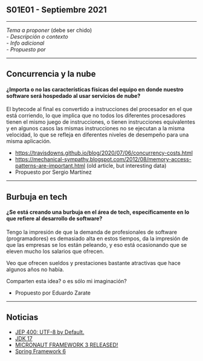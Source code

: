 S01E01 - Septiembre 2021
--

---
*Tema a proponer* (debe ser chido)  
*- Descripción o contexto*  
*- Info adicional*  
*- Propuesto por*

---
## Concurrencia y la nube

#### ¿Importa o no las características físicas del equipo en donde nuestro software será hospedado al usar servicios de nube?
El bytecode al final es convertido a instrucciones del procesador en el que está corriendo, lo que implica que no todos los diferentes procesadores tienen el mismo juego de instrucciones, o tienen instrucciones equivalentes y en algunos casos las mismas instrucciones no se ejecutan a la misma velocidad, lo que se refleja en diferentes niveles de desempeño para una misma aplicación.

- https://travisdowns.github.io/blog/2020/07/06/concurrency-costs.html  
- https://mechanical-sympathy.blogspot.com/2012/08/memory-access-patterns-are-important.html (old article, but interesting data)
- Propuesto por Sergio Martínez

---
## Burbuja en tech

#### ¿Se está creando una burbuja en el área de tech, específicamente en lo que refiere al desarrollo de software?
Tengo la impresión de que la demanda de profesionales de software (programadores) es demasiado alta en estos tiempos, da la impresión de que las empresas se los están peleando, y eso está ocasionando que se eleven mucho los salarios que ofrecen.

Veo que ofrecen sueldos y prestaciones bastante atractivas que hace algunos años no había.

Comparten esta idea? o es sólo mi imaginación?

- Propuesto por Eduardo Zarate

---

## Noticias

* [JEP 400: UTF-8 by Default.](https://openjdk.java.net/jeps/400)
* [JDK 17](https://openjdk.java.net/projects/jdk/17/)
* [MICRONAUT FRAMEWORK 3 RELEASED!](https://micronaut.io/2021/08/18/micronaut-framework-3-released/)
* [Spring Framework 6](https://spring.io/blog/2021/09/02/a-java-17-and-jakarta-ee-9-baseline-for-spring-framework-6)
